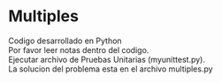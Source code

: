 # Multiples
Codigo desarrollado en Python<br />
Por favor leer notas dentro del codigo.<br />
Ejecutar archivo de Pruebas Unitarias (myunittest.py).<br />
La solucion del problema esta en el archivo multiples.py<br />
